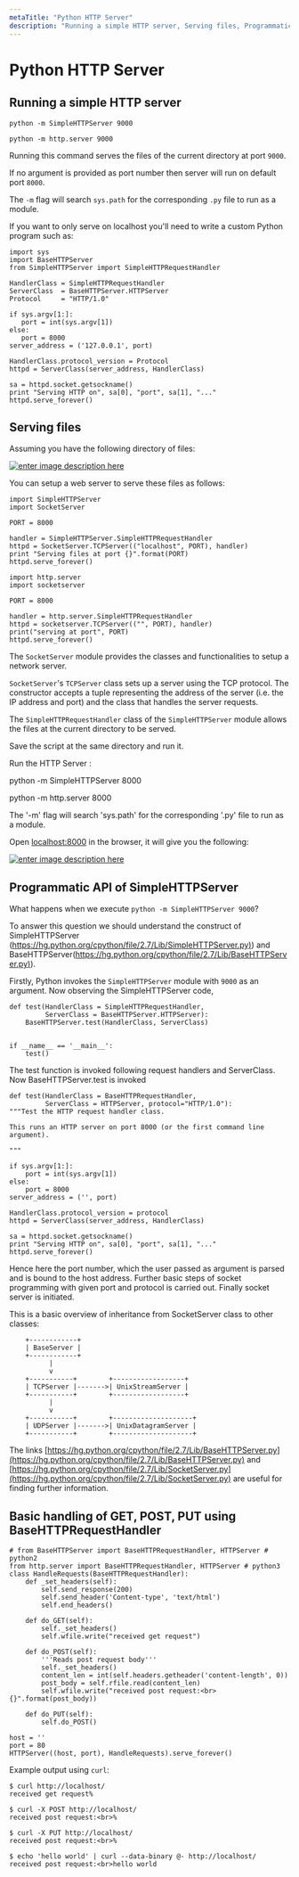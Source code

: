 ```yaml
---
metaTitle: "Python HTTP Server"
description: "Running a simple HTTP server, Serving files, Programmatic API of SimpleHTTPServer, Basic handling of GET, POST, PUT using BaseHTTPRequestHandler"
---
```


# Python HTTP Server



## Running a simple HTTP server


```
python -m SimpleHTTPServer 9000

```

```
python -m http.server 9000

```

Running this command serves the files of the current directory at port `9000`.

If no argument is provided as port number then server will run on default port `8000`.

The `-m` flag will search `sys.path` for the corresponding `.py` file to run as a module.

If you want to only serve on localhost you'll need to write a custom Python program such as:

```
import sys
import BaseHTTPServer
from SimpleHTTPServer import SimpleHTTPRequestHandler

HandlerClass = SimpleHTTPRequestHandler
ServerClass  = BaseHTTPServer.HTTPServer
Protocol     = "HTTP/1.0"

if sys.argv[1:]:
   port = int(sys.argv[1])
else:
   port = 8000
server_address = ('127.0.0.1', port)

HandlerClass.protocol_version = Protocol
httpd = ServerClass(server_address, HandlerClass)

sa = httpd.socket.getsockname()
print "Serving HTTP on", sa[0], "port", sa[1], "..."
httpd.serve_forever()

```



## Serving files


Assuming you have the following directory of files:

[<img src="http://i.stack.imgur.com/61fLG.jpg" alt="enter image description here" />](http://i.stack.imgur.com/61fLG.jpg)

You can setup a web server to serve these files as follows:

```
import SimpleHTTPServer
import SocketServer

PORT = 8000

handler = SimpleHTTPServer.SimpleHTTPRequestHandler
httpd = SocketServer.TCPServer(("localhost", PORT), handler)
print "Serving files at port {}".format(PORT)
httpd.serve_forever()

```

```
import http.server
import socketserver

PORT = 8000

handler = http.server.SimpleHTTPRequestHandler
httpd = socketserver.TCPServer(("", PORT), handler)
print("serving at port", PORT)
httpd.serve_forever()

```

The `SocketServer` module provides the classes and functionalities to setup a network server.

`SocketServer`'s `TCPServer` class sets up a server using the TCP protocol. The constructor accepts
a tuple representing the address of the server (i.e. the IP address and port) and the class that
handles the server requests.

The `SimpleHTTPRequestHandler` class of the `SimpleHTTPServer` module allows
the files at the current directory to be served.

Save the script at the same directory and run it.

Run the HTTP Server :

python -m SimpleHTTPServer 8000

python -m http.server 8000

The '-m' flag will search 'sys.path' for the corresponding '.py' file to run as a module.

Open [localhost:8000](http://localhost:8000) in the browser, it will give you the following:

[<img src="http://i.stack.imgur.com/FfhnV.jpg" alt="enter image description here" />](http://i.stack.imgur.com/FfhnV.jpg)



## Programmatic API of SimpleHTTPServer


What happens when we execute `python -m SimpleHTTPServer 9000`?

To answer this question we should understand the construct of SimpleHTTPServer ([https://hg.python.org/cpython/file/2.7/Lib/SimpleHTTPServer.py)](https://hg.python.org/cpython/file/2.7/Lib/SimpleHTTPServer.py)) and BaseHTTPServer([https://hg.python.org/cpython/file/2.7/Lib/BaseHTTPServer.py)](https://hg.python.org/cpython/file/2.7/Lib/BaseHTTPServer.py)).

Firstly, Python invokes the `SimpleHTTPServer` module with `9000` as an argument. Now observing the SimpleHTTPServer code,

```
def test(HandlerClass = SimpleHTTPRequestHandler,
         ServerClass = BaseHTTPServer.HTTPServer):
    BaseHTTPServer.test(HandlerClass, ServerClass)


if __name__ == '__main__':
    test()

```

The test function is invoked following request handlers and ServerClass. Now BaseHTTPServer.test is invoked

```
def test(HandlerClass = BaseHTTPRequestHandler,
         ServerClass = HTTPServer, protocol="HTTP/1.0"):
"""Test the HTTP request handler class.

This runs an HTTP server on port 8000 (or the first command line
argument).

"""

if sys.argv[1:]:
    port = int(sys.argv[1])
else:
    port = 8000
server_address = ('', port)

HandlerClass.protocol_version = protocol
httpd = ServerClass(server_address, HandlerClass)

sa = httpd.socket.getsockname()
print "Serving HTTP on", sa[0], "port", sa[1], "..."
httpd.serve_forever()

```

Hence here the port number, which the user passed as argument is parsed and is bound to the host address. Further basic steps of socket programming with given port and protocol is carried out. Finally socket server is initiated.

This is a basic overview of inheritance from SocketServer class to other classes:

```
    +------------+
    | BaseServer |
    +------------+
          |
          v
    +-----------+        +------------------+
    | TCPServer |------->| UnixStreamServer |
    +-----------+        +------------------+
          |
          v
    +-----------+        +--------------------+
    | UDPServer |------->| UnixDatagramServer |
    +-----------+        +--------------------+

```

The links
[https://hg.python.org/cpython/file/2.7/Lib/BaseHTTPServer.py](https://hg.python.org/cpython/file/2.7/Lib/BaseHTTPServer.py) and [https://hg.python.org/cpython/file/2.7/Lib/SocketServer.py](https://hg.python.org/cpython/file/2.7/Lib/SocketServer.py) are useful for finding further information.



## Basic handling of GET, POST, PUT using BaseHTTPRequestHandler


```
# from BaseHTTPServer import BaseHTTPRequestHandler, HTTPServer # python2
from http.server import BaseHTTPRequestHandler, HTTPServer # python3
class HandleRequests(BaseHTTPRequestHandler):
    def _set_headers(self):
        self.send_response(200)
        self.send_header('Content-type', 'text/html')
        self.end_headers()

    def do_GET(self):
        self._set_headers()
        self.wfile.write("received get request")
        
    def do_POST(self):
        '''Reads post request body'''
        self._set_headers()
        content_len = int(self.headers.getheader('content-length', 0))
        post_body = self.rfile.read(content_len)
        self.wfile.write("received post request:<br>{}".format(post_body))

    def do_PUT(self):
        self.do_POST()

host = ''
port = 80
HTTPServer((host, port), HandleRequests).serve_forever()

```

Example output using `curl`:

```
$ curl http://localhost/
received get request%                                                                                                                                                                                       

$ curl -X POST http://localhost/
received post request:<br>%                                                                                                                                                                                 

$ curl -X PUT http://localhost/
received post request:<br>%                                                                                                                                                                                 

$ echo 'hello world' | curl --data-binary @- http://localhost/
received post request:<br>hello world

```


